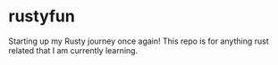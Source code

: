 # rustyfun
Starting up my Rusty journey once again! This repo is for anything rust related that I am currently learning.